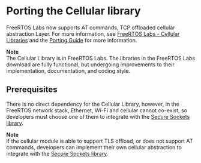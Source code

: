 # Porting the Cellular library<a name="freertos-porting-cellular"></a>

FreeRTOS Labs now supports AT commands, TCP offloaded cellular abstraction Layer\. For more information, see [FreeRTOS Labs \- Cellular Libraries](https://freertos.org/cellular/index.html) and the [Porting Guide](https://freertos.org/cellular-porting-guide.html) for more information\.

**Note**  
The Cellular Library is in FreeRTOS Labs\. The libraries in the FreeRTOS Labs download are fully functional, but undergoing improvements to their implementation, documentation, and coding style\.

## Prerequisites<a name="freertos-porting-cellular-prereqs"></a>

There is no direct dependency for the Cellular Library, however, in the FreeRTOS network stack, Ethernet, Wi\-Fi and cellular cannot co\-exist, so developers must choose one of them to integrate with the [Secure Sockets library](https://docs.aws.amazon.com/freertos/latest/userguide/secure-sockets.html)\.

**Note**  
If the cellular module is able to support TLS offload, or does not support AT commands, developers can implement their own cellular abstraction to integrate with the [Secure Sockets library](https://docs.aws.amazon.com/freertos/latest/userguide/secure-sockets.html)\.